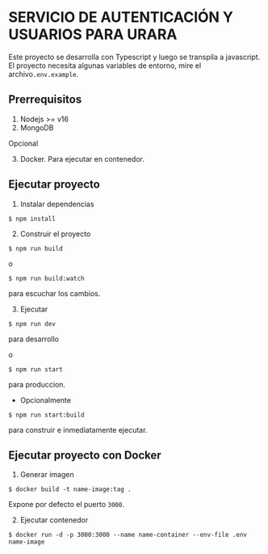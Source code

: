 # SERVICIO DE AUTENTICACIÓN Y USUARIOS PARA URARA

Este proyecto se desarrolla con Typescript y luego se transpila a javascript.
El proyecto necesita algunas variables de entorno, mire el archivo`.env.example`.

## Prerrequisitos

1. Nodejs >= v16
2. MongoDB

Opcional

3. Docker. Para ejecutar en contenedor.

## Ejecutar proyecto

1. Instalar dependencias
```shell
$ npm install
```

2. Construir el proyecto

```shell
$ npm run build
```

o

```shell
$ npm run build:watch
```
para escuchar los cambios.

3. Ejecutar

```shell
$ npm run dev
```
para desarrollo

o

```shell
$ npm run start
```
para produccion.

- Opcionalmente
```shell
$ npm run start:build
```
para construir e inmediatamente ejecutar.

## Ejecutar proyecto con Docker

1. Generar imagen
```shell
$ docker build -t name-image:tag .
```
Expone por defecto el puerto `3000`.

2. Ejecutar contenedor
```shell
$ docker run -d -p 3000:3000 --name name-container --env-file .env name-image
```